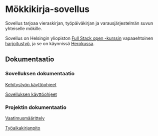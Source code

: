 # Mökkikirja-sovellus

Sovellus tarjoaa vieraskirjan, työpäiväkirjan ja varausjärjestelmän suvun yhteiselle mökille. 

Sovellus on Helsingin yliopiston [Full Stack open -kurssin](https://fullstackopen.com/) vapaaehtoinen [harjoitustyö](https://fullstackopen.com/osa0/yleista#full-stack-harjoitustyo), ja se on käynnissä [Herokussa](https://mokkikirja.herokuapp.com/).

## Dokumentaatio

### Sovelluksen dokumentaatio

[Kehitystyön käyttöohjeet](./docs/development.md)

[Sovelluksen käyttöohjeet](./docs/application.md)

### Projektin dokumentaatio

[Vaatimusmäärittely](https://docs.google.com/document/d/1LERzhYkgwXRD9UR3Aaa66_b-9gfKJ6ovxYIAVyZMgkY/edit?usp=sharing)

[Työaikakirjanpito](https://docs.google.com/spreadsheets/d/1HNUXYOTF0vFYAOqmHgmugiiovj5iu_4A/edit#gid=1890497991)


